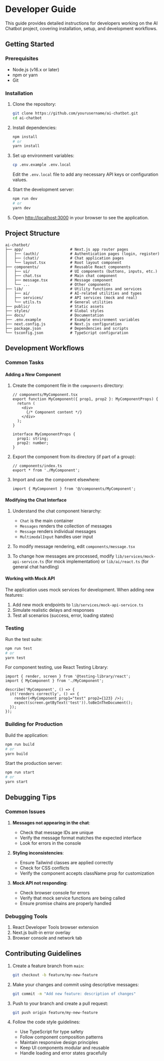# Developer Guide

This guide provides detailed instructions for developers working on the AI Chatbot project, covering installation, setup, and development workflows.

## Getting Started

### Prerequisites

- Node.js (v16.x or later)
- npm or yarn
- Git

### Installation

1. Clone the repository:
   ```bash
   git clone https://github.com/yourusername/ai-chatbot.git
   cd ai-chatbot
   ```

2. Install dependencies:
   ```bash
   npm install
   # or
   yarn install
   ```

3. Set up environment variables:
   ```bash
   cp .env.example .env.local
   ```
   Edit the `.env.local` file to add any necessary API keys or configuration values.

4. Start the development server:
   ```bash
   npm run dev
   # or
   yarn dev
   ```

5. Open [http://localhost:3000](http://localhost:3000) in your browser to see the application.

## Project Structure

```
ai-chatbot/
├── app/                     # Next.js app router pages
│   ├── (auth)/              # Authentication pages (login, register)
│   ├── (chat)/              # Chat application pages
│   └── layout.tsx           # Root layout component
├── components/              # Reusable React components
│   ├── ui/                  # UI components (buttons, inputs, etc.)
│   ├── chat.tsx             # Main chat component
│   ├── message.tsx          # Message component
│   └── ...                  # Other components
├── lib/                     # Utility functions and services
│   ├── ai/                  # AI-related utilities and types
│   ├── services/            # API services (mock and real)
│   └── utils.ts             # General utilities
├── public/                  # Static assets
├── styles/                  # Global styles
├── docs/                    # Documentation
├── .env.example             # Example environment variables
├── next.config.js           # Next.js configuration
├── package.json             # Dependencies and scripts
└── tsconfig.json            # TypeScript configuration
```

## Development Workflows

### Common Tasks

#### Adding a New Component

1. Create the component file in the `components` directory:
   ```tsx
   // components/MyComponent.tsx
   export function MyComponent({ prop1, prop2 }: MyComponentProps) {
     return (
       <div>
         {/* Component content */}
       </div>
     );
   }
   
   interface MyComponentProps {
     prop1: string;
     prop2: number;
   }
   ```

2. Export the component from its directory (if part of a group):
   ```tsx
   // components/index.ts
   export * from './MyComponent';
   ```

3. Import and use the component elsewhere:
   ```tsx
   import { MyComponent } from '@/components/MyComponent';
   ```

#### Modifying the Chat Interface

1. Understand the chat component hierarchy:
   - `Chat` is the main container
   - `Messages` renders the collection of messages
   - `Message` renders individual messages
   - `MultimodalInput` handles user input

2. To modify message rendering, edit `components/message.tsx`

3. To change how messages are processed, modify `lib/services/mock-api-service.ts` (for mock implementation) or `lib/ai/react.ts` (for general chat handling)

#### Working with Mock API

The application uses mock services for development. When adding new features:

1. Add new mock endpoints to `lib/services/mock-api-service.ts`
2. Simulate realistic delays and responses
3. Test all scenarios (success, error, loading states)

### Testing

Run the test suite:
```bash
npm run test
# or
yarn test
```

For component testing, use React Testing Library:
```tsx
import { render, screen } from '@testing-library/react';
import { MyComponent } from './MyComponent';

describe('MyComponent', () => {
  it('renders correctly', () => {
    render(<MyComponent prop1="test" prop2={123} />);
    expect(screen.getByText('test')).toBeInTheDocument();
  });
});
```

### Building for Production

Build the application:
```bash
npm run build
# or
yarn build
```

Start the production server:
```bash
npm run start
# or
yarn start
```

## Debugging Tips

### Common Issues

1. **Messages not appearing in the chat**:
   - Check that message IDs are unique
   - Verify the message format matches the expected interface
   - Look for errors in the console

2. **Styling inconsistencies**:
   - Ensure Tailwind classes are applied correctly
   - Check for CSS conflicts
   - Verify the component accepts className prop for customization

3. **Mock API not responding**:
   - Check browser console for errors
   - Verify that mock service functions are being called
   - Ensure promise chains are properly handled

### Debugging Tools

1. React Developer Tools browser extension
2. Next.js built-in error overlay
3. Browser console and network tab

## Contributing Guidelines

1. Create a feature branch from `main`:
   ```bash
   git checkout -b feature/my-new-feature
   ```

2. Make your changes and commit using descriptive messages:
   ```bash
   git commit -m "Add new feature: description of changes"
   ```

3. Push to your branch and create a pull request:
   ```bash
   git push origin feature/my-new-feature
   ```

4. Follow the code style guidelines:
   - Use TypeScript for type safety
   - Follow component composition patterns
   - Maintain responsive design principles
   - Keep UI components modular and reusable
   - Handle loading and error states gracefully 
